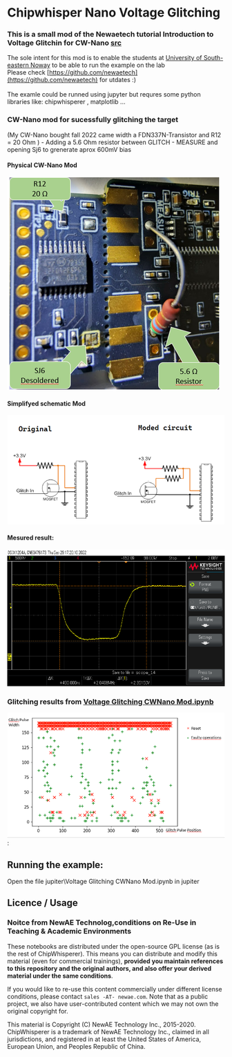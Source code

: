 # Chipwhisper Nano Voltage Glitching 


### This is a small mod of the Newaetech tutorial Introduction to Voltage Glitchin for CW-Nano [src](https://github.com/newaetech/chipwhisperer-jupyter/blob/c940073159c8032877e9f7b9ef852b3662c4ec02/courses/fault101/SOLN_Fault%202_1B%20-%20Introduction%20to%20Voltage%20Glitching%20with%20CWNano.ipynb)
The sole intent for this mod is to enable the students at [University of South-eastern Noway](www.usn.no) to be able to run the example on the lab \
Please check [https://github.com/newaetech](https://github.com/newaetech) for utdates :) \
 \
The examle could be runned using jupyter but requres some python libraries like: chipwhisperer , matplotlib ...

### CW-Nano mod for sucessfully glitching the target
(My CW-Nano bought fall 2022 came width a FDN337N-Transistor and R12 = 20 Ohm ) - Adding a 5.6 Ohm resistor between GLITCH - MEASURE and opening Sj6 to grenerate aprox 600mV bias
#### Physical CW-Nano Mod
![alt text](https://github.com/rlangoy/cwr_nano_vdd_glitching/raw/main/images/hw_mod_physical.png)
#### Simplifyed schematic Mod
![alt text](https://github.com/rlangoy/cw_nano_glitch_sim/raw/main/images/mod_glitch.png)

#### Mesured result:
![alt text](https://github.com/rlangoy/cw_nano_glitch_sim/raw/main/images/mod_glitch_scope.png)

### Glitching results from [Voltage Glitching CWNano Mod.ipynb](https://github.com/rlangoy/cwr_nano_vdd_glitching/blob/main/jupyter/Voltage%20Glitching%20CWNano%20Mod.ipynb)
![alt text](https://github.com/rlangoy/cwr_nano_vdd_glitching/blob/main/images/glitch_results.png):


## Running the example:
Open the file  jupiter\Voltage Glitching CWNano Mod.ipynb in jupiter 


## Licence / Usage  
### Noitce from  NewAE Technolog,conditions on  Re-Use in Teaching & Academic Environments

These notebooks are distributed under the open-source GPL license (as is the rest of ChipWhisperer). This means you can distribute and modify this material (even for commercial trainings), **provided you maintain references to this repository and the original authors, and also offer your derived material under the same conditions**.

If you would like to re-use this content commercially under different license conditions, please contact `sales -AT- newae.com`. Note that as a public project, we also have user-contributed content which we may not own the original copyright for.

This material is Copyright (C) NewAE Technology Inc., 2015-2020. ChipWhisperer is a trademark of NewAE Technology Inc., claimed in all jurisdictions, and registered in at least the United States of America, European Union, and Peoples Republic of China.
